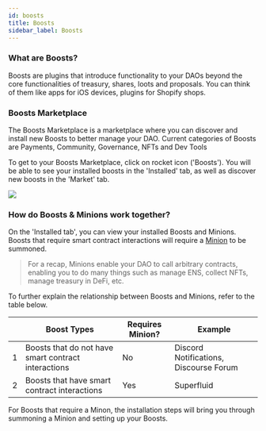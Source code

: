 ```yaml
---
id: boosts
title: Boosts
sidebar_label: Boosts
---
```


### What are Boosts? 
Boosts are plugins that introduce functionality to your DAOs beyond the core functionalities of treasury, shares, loots and proposals. You can think of them like apps for iOS devices, plugins for Shopify shops. 


### Boosts Marketplace

The Boosts Marketplace is a marketplace where you can discover and install new Boosts to better manage your DAO. Current categories of Boosts are Payments, Community, Governance, NFTs and Dev Tools 

To get to your Boosts Marketplace, click on rocket icon ('Boosts'). You will be able to see your installed boosts in the 'Installed' tab, as well as discover new boosts in the 'Market' tab. 

![](https://i.imgur.com/aaLzQhn.png)

### How do Boosts & Minions work together? 

On the 'Installed tab', you can view your installed Boosts and Minions. Boosts that require smart contract interactions will require a [Minion](minion) to be summoned. 

> For a recap, Minions enable your DAO to call arbitrary contracts, enabling you to do many things such as manage ENS, collect NFTs, manage treasury in DeFi, etc.

To further explain the relationship between Boosts and Minions, refer to the table below. 

|     | Boost Types                                         | Requires Minion? | Example                                |
| --- | --------------------------------------------------- | ---------------- | -------------------------------------- |
| 1   | Boosts that do not have smart contract interactions | No               | Discord Notifications, Discourse Forum |
| 2   | Boosts that have smart contract interactions        | Yes              | Superfluid                                       |

For Boosts that require a Minon, the installation steps will bring you through summoning a Minion and setting up your Boosts.